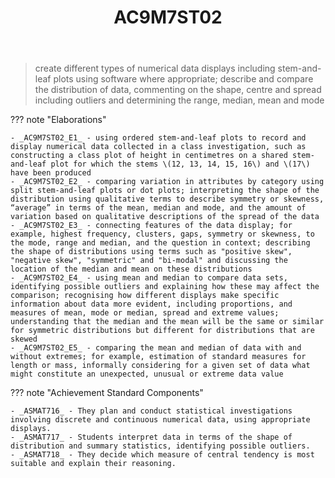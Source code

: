 ﻿---
backlinks:
- title: Learning Areas
  url: /sense/Teaching/Curriculum/v9/v9-learning-areas.html
tags: australian-curriculum
title: AC9M7ST02
type: note
---
> create different types of numerical data displays including stem-and-leaf plots using software where appropriate; describe and compare the distribution of data, commenting on the shape, centre and spread including outliers and determining the range, median, mean and mode

??? note "Elaborations"

	- _AC9M7ST02_E1_ - using ordered stem-and-leaf plots to record and display numerical data collected in a class investigation, such as constructing a class plot of height in centimetres on a shared stem-and-leaf plot for which the stems \(12, 13, 14, 15, 16\) and \(17\) have been produced
	- _AC9M7ST02_E2_ - comparing variation in attributes by category using split stem-and-leaf plots or dot plots; interpreting the shape of the distribution using qualitative terms to describe symmetry or skewness, “average” in terms of the mean, median and mode, and the amount of variation based on qualitative descriptions of the spread of the data
	- _AC9M7ST02_E3_ - connecting features of the data display; for example, highest frequency, clusters, gaps, symmetry or skewness, to the mode, range and median, and the question in context; describing the shape of distributions using terms such as "positive skew", "negative skew", "symmetric" and "bi-modal" and discussing the location of the median and mean on these distributions
	- _AC9M7ST02_E4_ - using mean and median to compare data sets, identifying possible outliers and explaining how these may affect the comparison; recognising how different displays make specific information about data more evident, including proportions, and measures of mean, mode or median, spread and extreme values; understanding that the median and the mean will be the same or similar for symmetric distributions but different for distributions that are skewed
	- _AC9M7ST02_E5_ - comparing the mean and median of data with and without extremes; for example, estimation of standard measures for length or mass, informally considering for a given set of data what might constitute an unexpected, unusual or extreme data value
??? note "Achievement Standard Components"

	- _ASMAT716_ - They plan and conduct statistical investigations involving discrete and continuous numerical data, using appropriate displays.
	- _ASMAT717_ - Students interpret data in terms of the shape of distribution and summary statistics, identifying possible outliers.
	- _ASMAT718_ - They decide which measure of central tendency is most suitable and explain their reasoning.